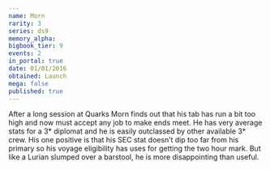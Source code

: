 ```yaml
---
name: Morn
rarity: 3
series: ds9
memory_alpha:
bigbook_tier: 9
events: 2
in_portal: true
date: 01/01/2016
obtained: Launch
mega: false
published: true
---
```


After a long session at Quarks Morn finds out that his tab has run a bit too high and now must accept any job to make ends meet. He has very average stats for a 3* diplomat and he is easily outclassed by other available 3* crew. His one positive is that his SEC stat doesn’t dip too far from his primary so his voyage eligibility has uses for getting the two hour mark. But like a Lurian slumped over a barstool, he is more disappointing than useful.
